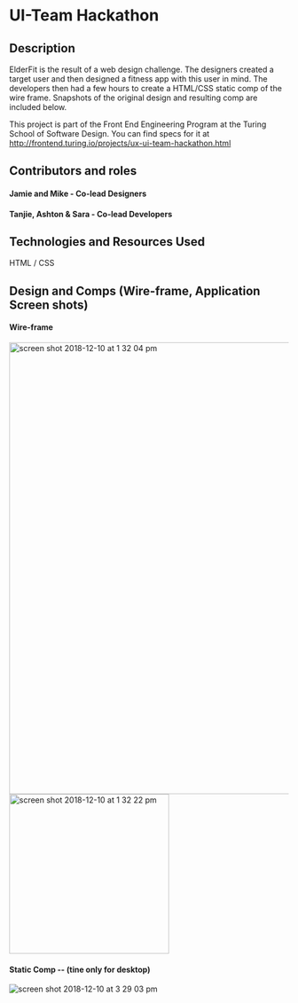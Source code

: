 # UI-Team Hackathon

## Description
ElderFit is the result of a web design challenge.  The designers created a target user and then designed a fitness app with this user in mind.  The developers then had a few hours to create a HTML/CSS static comp of the wire frame.  Snapshots of the original design and resulting comp are included below.  

This project is part of the Front End Engineering Program at the Turing School of Software Design.  You can find specs for it at http://frontend.turing.io/projects/ux-ui-team-hackathon.html
 

## Contributors and roles

#### Jamie and Mike - Co-lead Designers

#### Tanjie, Ashton & Sara - Co-lead Developers

## Technologies and Resources Used
 HTML / CSS

## Design and Comps (Wire-frame, Application Screen shots)

#### Wire-frame
<img width="815" alt="screen shot 2018-12-10 at 1 32 04 pm" src="https://user-images.githubusercontent.com/39168394/49759952-68427780-fc80-11e8-9e06-4316a86a2a78.png">
<img width="288" alt="screen shot 2018-12-10 at 1 32 22 pm" src="https://user-images.githubusercontent.com/39168394/49759956-6a0c3b00-fc80-11e8-87c4-05b9dde1e82c.png">

#### Static Comp -- (tine only for desktop)
![screen shot 2018-12-10 at 3 29 03 pm](https://user-images.githubusercontent.com/39168394/49765806-c8411a00-fc90-11e8-9f14-b56956425bef.png)

